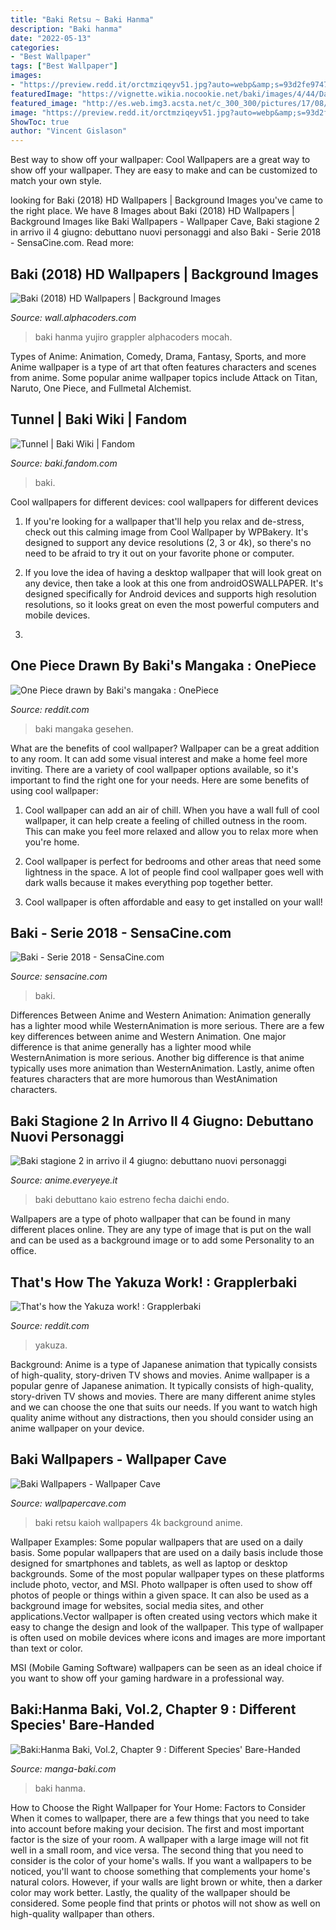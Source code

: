 ```yaml
---
title: "Baki Retsu ~ Baki Hanma"
description: "Baki hanma"
date: "2022-05-13"
categories:
- "Best Wallpaper"
tags: ["Best Wallpaper"]
images:
- "https://preview.redd.it/orctmziqeyv51.jpg?auto=webp&amp;s=93d2fe9747752fa4102a2da07979a52415a9241e"
featuredImage: "https://vignette.wikia.nocookie.net/baki/images/4/44/Dark_tunnel_technique.png/revision/latest?cb=20191230144940"
featured_image: "http://es.web.img3.acsta.net/c_300_300/pictures/17/08/08/18/39/522860.jpg"
image: "https://preview.redd.it/orctmziqeyv51.jpg?auto=webp&amp;s=93d2fe9747752fa4102a2da07979a52415a9241e"
ShowToc: true
author: "Vincent Gislason"
---
```



Best way to show off your wallpaper:
Cool Wallpapers are a great way to show off your wallpaper. They are easy to make and can be customized to match your own style.

	

		
looking for Baki (2018) HD Wallpapers | Background Images you've came to the right place. We have 8 Images about Baki (2018) HD Wallpapers | Background Images like Baki Wallpapers - Wallpaper Cave, Baki stagione 2 in arrivo il 4 giugno: debuttano nuovi personaggi and also Baki - Serie 2018 - SensaCine.com. Read more:
		
    
## Baki (2018) HD Wallpapers | Background Images

<img loading=lazy src="https://images8.alphacoders.com/981/thumb-1920-981626.png" onerror="this.onerror=null;this.src='https://tse1.mm.bing.net/th?id=OIP.a-SyceC4JaV8DLNjghLz9gHaEK&amp;pid=15.1';" alt="Baki (2018) HD Wallpapers | Background Images">

_Source: wall.alphacoders.com_

>baki hanma yujiro grappler alphacoders mocah. 

	

Types of Anime: Animation, Comedy, Drama, Fantasy, Sports, and more
Anime wallpaper is a type of art that often features characters and scenes from anime. Some popular anime wallpaper topics include Attack on Titan, Naruto, One Piece, and Fullmetal Alchemist.

    
## Tunnel | Baki Wiki | Fandom

<img loading=lazy src="https://vignette.wikia.nocookie.net/baki/images/4/44/Dark_tunnel_technique.png/revision/latest?cb=20191230144940" onerror="this.onerror=null;this.src='https://tse4.mm.bing.net/th?id=OIP.UBqPYC-NMG62qu5WoX3gVQHaHj&amp;pid=15.1';" alt="Tunnel | Baki Wiki | Fandom">

_Source: baki.fandom.com_

>baki. 

	

Cool wallpapers for different devices:
cool wallpapers for different devices 

1. If you're looking for a wallpaper that'll help you relax and de-stress, check out this calming image from Cool Wallpaper by WPBakery. It's designed to support any device resolutions (2, 3 or 4k), so there's no need to be afraid to try it out on your favorite phone or computer.

2. If you love the idea of having a desktop wallpaper that will look great on any device, then take a look at this one from androidOSWALLPAPER. It's designed specifically for Android devices and supports high resolution resolutions, so it looks great on even the most powerful computers and mobile devices.

3.

    
## One Piece Drawn By Baki&#039;s Mangaka : OnePiece

<img loading=lazy src="https://preview.redd.it/orctmziqeyv51.jpg?auto=webp&amp;s=93d2fe9747752fa4102a2da07979a52415a9241e" onerror="this.onerror=null;this.src='https://tse3.mm.bing.net/th?id=OIP.N9Hc1ZaDUeuzfjRN_KO11AHaLn&amp;pid=15.1';" alt="One Piece drawn by Baki&#039;s mangaka : OnePiece">

_Source: reddit.com_

>baki mangaka gesehen. 

	

What are the benefits of cool wallpaper?
Wallpaper can be a great addition to any room. It can add some visual interest and make a home feel more inviting. There are a variety of cool wallpaper options available, so it's important to find the right one for your needs. Here are some benefits of using cool wallpaper: 
1. Cool wallpaper can add an air of chill. When you have a wall full of cool wallpaper, it can help create a feeling of chilled outness in the room. This can make you feel more relaxed and allow you to relax more when you're home. 

2. Cool wallpaper is perfect for bedrooms and other areas that need some lightness in the space. A lot of people find cool wallpaper goes well with dark walls because it makes everything pop together better. 

3. Cool wallpaper is often affordable and easy to get installed on your wall!

    
## Baki - Serie 2018 - SensaCine.com

<img loading=lazy src="http://es.web.img3.acsta.net/c_300_300/pictures/17/08/08/18/39/522860.jpg" onerror="this.onerror=null;this.src='https://tse3.mm.bing.net/th?id=OIP.LhYtbt8xTd22rSvHd58G3wAAAA&amp;pid=15.1';" alt="Baki - Serie 2018 - SensaCine.com">

_Source: sensacine.com_

>baki. 

	

Differences Between Anime and Western Animation: Animation generally has a lighter mood while WesternAnimation is more serious.
There are a few key differences between anime and Western Animation. One major difference is that anime generally has a lighter mood while WesternAnimation is more serious. Another big difference is that anime typically uses more animation than WesternAnimation. Lastly, anime often features characters that are more humorous than WestAnimation characters.

    
## Baki Stagione 2 In Arrivo Il 4 Giugno: Debuttano Nuovi Personaggi

<img loading=lazy src="https://images.everyeye.it/img-screenshot/baki-stagione-2-v1-631579.jpg" onerror="this.onerror=null;this.src='https://tse1.mm.bing.net/th?id=OIP.EWs6nkUzaHrz14FcuO_nmAHaDx&amp;pid=15.1';" alt="Baki stagione 2 in arrivo il 4 giugno: debuttano nuovi personaggi">

_Source: anime.everyeye.it_

>baki debuttano kaio estreno fecha daichi endo. 

	



Wallpapers are a type of photo wallpaper that can be found in many different places online. They are any type of image that is put on the wall and can be used as a background image or to add some Personality to an office.

    
## That&#039;s How The Yakuza Work! : Grapplerbaki

<img loading=lazy src="https://preview.redd.it/1s3j465yoz821.png?auto=webp&amp;s=492368b02c9bc5b37cc9b98c5c435b4c1fcb7361" onerror="this.onerror=null;this.src='https://tse2.mm.bing.net/th?id=OIP.wVamhwfQZJmCpW0XxUjrKQHaM2&amp;pid=15.1';" alt="That&#039;s how the Yakuza work! : Grapplerbaki">

_Source: reddit.com_

>yakuza. 

	

Background: Anime is a type of Japanese animation that typically consists of high-quality, story-driven TV shows and movies.
Anime wallpaper is a popular genre of Japanese animation. It typically consists of high-quality, story-driven TV shows and movies. There are many different anime styles and we can choose the one that suits our needs. If you want to watch high quality anime without any distractions, then you should consider using an anime wallpaper on your device.

    
## Baki Wallpapers - Wallpaper Cave

<img loading=lazy src="https://wallpapercave.com/wp/wp4213191.png" onerror="this.onerror=null;this.src='https://tse1.mm.bing.net/th?id=OIP.qsleyTmVspNzkRdzlwVO0QHaEK&amp;pid=15.1';" alt="Baki Wallpapers - Wallpaper Cave">

_Source: wallpapercave.com_

>baki retsu kaioh wallpapers 4k background anime. 

	

Wallpaper Examples: Some popular wallpapers that are used on a daily basis.
Some popular wallpapers that are used on a daily basis include those designed for smartphones and tablets, as well as laptop or desktop backgrounds. Some of the most popular wallpaper types on these platforms include photo, vector, and MSI. 
Photo wallpaper is often used to show off photos of people or things within a given space. It can also be used as a background image for websites, social media sites, and other applications.Vector wallpaper is often created using vectors which make it easy to change the design and look of the wallpaper. This type of wallpaper is often used on mobile devices where icons and images are more important than text or color. 

MSI (Mobile Gaming Software) wallpapers can be seen as an ideal choice if you want to show off your gaming hardware in a professional way.

    
## Baki:Hanma Baki, Vol.2, Chapter 9 : Different Species&#039; Bare-Handed

<img loading=lazy src="https://manga-baki.com/wp-content/uploads/016-270.jpg" onerror="this.onerror=null;this.src='https://tse1.mm.bing.net/th?id=OIP.MRfVBcmcC6pTEOMLFUuZFwHaLw&amp;pid=15.1';" alt="Baki:Hanma Baki, Vol.2, Chapter 9 : Different Species&#039; Bare-Handed">

_Source: manga-baki.com_

>baki hanma. 

	

How to Choose the Right Wallpaper for Your Home: Factors to Consider
When it comes to wallpaper, there are a few things that you need to take into account before making your decision. The first and most important factor is the size of your room. A wallpaper with a large image will not fit well in a small room, and vice versa. 
The second thing that you need to consider is the color of your home's walls. If you want a wallpapers to be noticed, you'll want to choose something that complements your home's natural colors. However, if your walls are light brown or white, then a darker color may work better. 
Lastly, the quality of the wallpaper should be considered. Some people find that prints or photos will not show as well on high-quality wallpaper than others.

